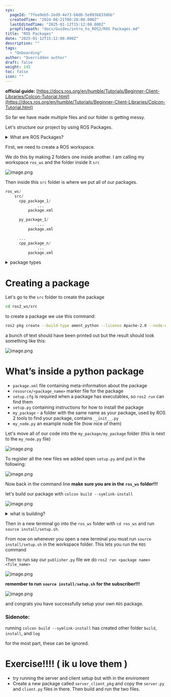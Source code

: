 ```yaml
---
sys:
  pageId: "7fea9eb5-2ed9-4e73-b6d6-5e093b833dbb"
  createdTime: "2024-08-21T00:28:00.000Z"
  lastEditedTime: "2025-01-12T15:12:00.000Z"
  propFilepath: "docs/Guides/intro_to_ROS2/ROS Packages.md"
title: "ROS Packages"
date: "2025-01-12T15:12:00.000Z"
description: ""
tags:
  - "Onboarding"
author: "Overridden author"
draft: false
weight: 145
toc: false
icon: ""
---
```


**official guide:** [https://docs.ros.org/en/humble/Tutorials/Beginner-Client-Libraries/Colcon-Tutorial.html](https://docs.ros.org/en/humble/Tutorials/Beginner-Client-Libraries/Colcon-Tutorial.html)

So far we have made multiple files and our folder is getting messy.

Let's structure our project by using ROS Packages.

<details>

<summary>What are ROS Packages?</summary>

ROS Packages are, as the name implies, packages of code that are highly sharable between ROS developers.

They consist of a folder, `package.xml` file, and source code

```python
      cpp_package_1/
		      ... imagine much code files here ..
          package.xml
```

</details>

First, we need to create a ROS workspace.

We do this by making 2 folders one inside another. I am calling my workspace `ros_ws` and the folder inside it `src`

![image.png](https://prod-files-secure.s3.us-west-2.amazonaws.com/d518164a-d88e-44d1-a4ee-3adb3bd8bce0/70706947-fd18-4537-a67b-e12946812d31/image.png?X-Amz-Algorithm=AWS4-HMAC-SHA256&X-Amz-Content-Sha256=UNSIGNED-PAYLOAD&X-Amz-Credential=ASIAZI2LB466X47XWUPU%2F20250305%2Fus-west-2%2Fs3%2Faws4_request&X-Amz-Date=20250305T081128Z&X-Amz-Expires=3600&X-Amz-Security-Token=IQoJb3JpZ2luX2VjEMj%2F%2F%2F%2F%2F%2F%2F%2F%2F%2FwEaCXVzLXdlc3QtMiJIMEYCIQCVrlPnl660z3TbLO3xG4LYVdgIJqIylTzFJO3A39RXNQIhAISo4NGXNbzdM%2BFBmttAAb440LietI%2Bi8cED7IRkkclfKv8DCBEQABoMNjM3NDIzMTgzODA1IgwOd%2BwDZ4WbbGkyn7sq3ANYAcWqAOddcWy1TEIuvMkmCeNIWevkB4TDQdXqUTiUrxRc1pZOlTLeRuiTM3RGAB4XJyk4%2FdiJNOU6%2FOyM6f%2Btfndyo6MIfLnzmKXaWNhhLmShT%2BExiFm9Vv2HhwsgiNBPwx30B5SGAR54yAdXtLMPSHdH%2FCPqVmBTU3caEgs0WcUZeAQ3nkXjZapmG7BrkWDGYD5OhwnE7EUcu3iA3MT3AxfybtzGe%2FMIByhR0kof4hWx8%2FSjem%2Fl8yDdK8heDlqzyOXN7fh4OexIHt9us3l5YO85jge1iem8%2BvWgN9KVRzjMW6%2BZKw8wdPKQlCE55O06J1ewSTzegik5kwAtEOc4MyG%2BbGNavt5lkolXMnnNqA7zLjaeCcAGaT3dJGyWT%2B1tqqcWo%2BfDXe0DtLkzyaFLudDwJsq04R%2BJ3wXbtuqSxzSzccVDV95cW1GlOMbraXbzhAvUV0IAZOYZjDJIu3f9NmbK1SExShhDgE3Zo5kNeuwtvDv5E%2B720CLovEYZWogdyQN2hg%2BVKLywqtWpJO8vYvCA%2BII2gi953SicuiAKXmLKriR%2BN3snaaixX7FqbIlFVB3YuqeEhhKhUDOGNIbLHigpjUKDo%2FCmQifT6%2BVcZkgT5lAKULaRyNLm6DDri6C%2BBjqkAZjRy2TbdpGU7lqrAEZY%2B5EqTt91X7Y%2B%2Fe2vbjQNL2gknqkRWjLsTFQuq6lic85duMnddgHpq8GVBlUq970a7uoof5RjiAexBlpqzz5c5uvaaa6csVccOkBYrBkRAz6vvo0xtIWHdDNhB8YMVrBiCFHaTBKy%2B5BNxecgL3wA7lCgYMuJCPg89jjfeGWPAaR8yk6Sr1o7M%2BA8y%2FBLXXfPO5dDg%2Fwb&X-Amz-Signature=20fc050962b37c599454880bd8a079e7e3b90c4a518e8468b4d96aabbc9dfbc4&X-Amz-SignedHeaders=host&x-id=GetObject)

Then inside this `src` folder is where we put all of our packages.

```python
ros_ws/
    src/
      cpp_package_1/
		      ...
          package.xml

      py_package_1/
		      ...
          package.xml

      ...
      cpp_package_n/
		      ...
          package.xml

```

<details>

<summary>package types</summary>

packages can be either `C++` or python.

the intern file structure is different for each but for this guide we will stick to creating python packages

</details>

# Creating a package

Let's go to the `src` folder to create the package

```bash
cd ros2_ws/src
```

to create a package we use this command:

```bash
ros2 pkg create --build-type ament_python --license Apache-2.0 --node-name my_node my_package
```

a bunch of text should have been printed out but the result should look something like this:

![image.png](https://prod-files-secure.s3.us-west-2.amazonaws.com/d518164a-d88e-44d1-a4ee-3adb3bd8bce0/e6cf1e3f-8512-4a3e-b131-079f800bf3e8/image.png?X-Amz-Algorithm=AWS4-HMAC-SHA256&X-Amz-Content-Sha256=UNSIGNED-PAYLOAD&X-Amz-Credential=ASIAZI2LB466X47XWUPU%2F20250305%2Fus-west-2%2Fs3%2Faws4_request&X-Amz-Date=20250305T081128Z&X-Amz-Expires=3600&X-Amz-Security-Token=IQoJb3JpZ2luX2VjEMj%2F%2F%2F%2F%2F%2F%2F%2F%2F%2FwEaCXVzLXdlc3QtMiJIMEYCIQCVrlPnl660z3TbLO3xG4LYVdgIJqIylTzFJO3A39RXNQIhAISo4NGXNbzdM%2BFBmttAAb440LietI%2Bi8cED7IRkkclfKv8DCBEQABoMNjM3NDIzMTgzODA1IgwOd%2BwDZ4WbbGkyn7sq3ANYAcWqAOddcWy1TEIuvMkmCeNIWevkB4TDQdXqUTiUrxRc1pZOlTLeRuiTM3RGAB4XJyk4%2FdiJNOU6%2FOyM6f%2Btfndyo6MIfLnzmKXaWNhhLmShT%2BExiFm9Vv2HhwsgiNBPwx30B5SGAR54yAdXtLMPSHdH%2FCPqVmBTU3caEgs0WcUZeAQ3nkXjZapmG7BrkWDGYD5OhwnE7EUcu3iA3MT3AxfybtzGe%2FMIByhR0kof4hWx8%2FSjem%2Fl8yDdK8heDlqzyOXN7fh4OexIHt9us3l5YO85jge1iem8%2BvWgN9KVRzjMW6%2BZKw8wdPKQlCE55O06J1ewSTzegik5kwAtEOc4MyG%2BbGNavt5lkolXMnnNqA7zLjaeCcAGaT3dJGyWT%2B1tqqcWo%2BfDXe0DtLkzyaFLudDwJsq04R%2BJ3wXbtuqSxzSzccVDV95cW1GlOMbraXbzhAvUV0IAZOYZjDJIu3f9NmbK1SExShhDgE3Zo5kNeuwtvDv5E%2B720CLovEYZWogdyQN2hg%2BVKLywqtWpJO8vYvCA%2BII2gi953SicuiAKXmLKriR%2BN3snaaixX7FqbIlFVB3YuqeEhhKhUDOGNIbLHigpjUKDo%2FCmQifT6%2BVcZkgT5lAKULaRyNLm6DDri6C%2BBjqkAZjRy2TbdpGU7lqrAEZY%2B5EqTt91X7Y%2B%2Fe2vbjQNL2gknqkRWjLsTFQuq6lic85duMnddgHpq8GVBlUq970a7uoof5RjiAexBlpqzz5c5uvaaa6csVccOkBYrBkRAz6vvo0xtIWHdDNhB8YMVrBiCFHaTBKy%2B5BNxecgL3wA7lCgYMuJCPg89jjfeGWPAaR8yk6Sr1o7M%2BA8y%2FBLXXfPO5dDg%2Fwb&X-Amz-Signature=6d25eb332c91839e8c9c480a717f439712d77ceb70f07fdf2fce4214308b9b07&X-Amz-SignedHeaders=host&x-id=GetObject)

# What’s inside a python package

- `package.xml` file containing meta-information about the package
- `resource/<package_name>` marker file for the package
- `setup.cfg` is required when a package has executables, so `ros2 run` can find them
- `setup.py` containing instructions for how to install the package
- `my_package` - a folder with the same name as your package, used by ROS 2 tools to find your package, contains `__init__.py`
- `my_node.py` an example node file (how nice of them)

Let's move all of our code into the `my_package/my_package` folder (this is next to the `my_node.py` file)

![image.png](https://prod-files-secure.s3.us-west-2.amazonaws.com/d518164a-d88e-44d1-a4ee-3adb3bd8bce0/9ce58f11-0da9-4d3e-b86d-506a9685d378/image.png?X-Amz-Algorithm=AWS4-HMAC-SHA256&X-Amz-Content-Sha256=UNSIGNED-PAYLOAD&X-Amz-Credential=ASIAZI2LB466X47XWUPU%2F20250305%2Fus-west-2%2Fs3%2Faws4_request&X-Amz-Date=20250305T081128Z&X-Amz-Expires=3600&X-Amz-Security-Token=IQoJb3JpZ2luX2VjEMj%2F%2F%2F%2F%2F%2F%2F%2F%2F%2FwEaCXVzLXdlc3QtMiJIMEYCIQCVrlPnl660z3TbLO3xG4LYVdgIJqIylTzFJO3A39RXNQIhAISo4NGXNbzdM%2BFBmttAAb440LietI%2Bi8cED7IRkkclfKv8DCBEQABoMNjM3NDIzMTgzODA1IgwOd%2BwDZ4WbbGkyn7sq3ANYAcWqAOddcWy1TEIuvMkmCeNIWevkB4TDQdXqUTiUrxRc1pZOlTLeRuiTM3RGAB4XJyk4%2FdiJNOU6%2FOyM6f%2Btfndyo6MIfLnzmKXaWNhhLmShT%2BExiFm9Vv2HhwsgiNBPwx30B5SGAR54yAdXtLMPSHdH%2FCPqVmBTU3caEgs0WcUZeAQ3nkXjZapmG7BrkWDGYD5OhwnE7EUcu3iA3MT3AxfybtzGe%2FMIByhR0kof4hWx8%2FSjem%2Fl8yDdK8heDlqzyOXN7fh4OexIHt9us3l5YO85jge1iem8%2BvWgN9KVRzjMW6%2BZKw8wdPKQlCE55O06J1ewSTzegik5kwAtEOc4MyG%2BbGNavt5lkolXMnnNqA7zLjaeCcAGaT3dJGyWT%2B1tqqcWo%2BfDXe0DtLkzyaFLudDwJsq04R%2BJ3wXbtuqSxzSzccVDV95cW1GlOMbraXbzhAvUV0IAZOYZjDJIu3f9NmbK1SExShhDgE3Zo5kNeuwtvDv5E%2B720CLovEYZWogdyQN2hg%2BVKLywqtWpJO8vYvCA%2BII2gi953SicuiAKXmLKriR%2BN3snaaixX7FqbIlFVB3YuqeEhhKhUDOGNIbLHigpjUKDo%2FCmQifT6%2BVcZkgT5lAKULaRyNLm6DDri6C%2BBjqkAZjRy2TbdpGU7lqrAEZY%2B5EqTt91X7Y%2B%2Fe2vbjQNL2gknqkRWjLsTFQuq6lic85duMnddgHpq8GVBlUq970a7uoof5RjiAexBlpqzz5c5uvaaa6csVccOkBYrBkRAz6vvo0xtIWHdDNhB8YMVrBiCFHaTBKy%2B5BNxecgL3wA7lCgYMuJCPg89jjfeGWPAaR8yk6Sr1o7M%2BA8y%2FBLXXfPO5dDg%2Fwb&X-Amz-Signature=dcbfee9c98956b477ae39df650f9f7bd0c6dac2c1c2566e9c017faad82d69795&X-Amz-SignedHeaders=host&x-id=GetObject)

To register all the new files we added open `setup.py` and put in the following:

![image.png](https://prod-files-secure.s3.us-west-2.amazonaws.com/d518164a-d88e-44d1-a4ee-3adb3bd8bce0/1cd7c262-4cae-4496-9d75-c178537d24a2/image.png?X-Amz-Algorithm=AWS4-HMAC-SHA256&X-Amz-Content-Sha256=UNSIGNED-PAYLOAD&X-Amz-Credential=ASIAZI2LB466X47XWUPU%2F20250305%2Fus-west-2%2Fs3%2Faws4_request&X-Amz-Date=20250305T081128Z&X-Amz-Expires=3600&X-Amz-Security-Token=IQoJb3JpZ2luX2VjEMj%2F%2F%2F%2F%2F%2F%2F%2F%2F%2FwEaCXVzLXdlc3QtMiJIMEYCIQCVrlPnl660z3TbLO3xG4LYVdgIJqIylTzFJO3A39RXNQIhAISo4NGXNbzdM%2BFBmttAAb440LietI%2Bi8cED7IRkkclfKv8DCBEQABoMNjM3NDIzMTgzODA1IgwOd%2BwDZ4WbbGkyn7sq3ANYAcWqAOddcWy1TEIuvMkmCeNIWevkB4TDQdXqUTiUrxRc1pZOlTLeRuiTM3RGAB4XJyk4%2FdiJNOU6%2FOyM6f%2Btfndyo6MIfLnzmKXaWNhhLmShT%2BExiFm9Vv2HhwsgiNBPwx30B5SGAR54yAdXtLMPSHdH%2FCPqVmBTU3caEgs0WcUZeAQ3nkXjZapmG7BrkWDGYD5OhwnE7EUcu3iA3MT3AxfybtzGe%2FMIByhR0kof4hWx8%2FSjem%2Fl8yDdK8heDlqzyOXN7fh4OexIHt9us3l5YO85jge1iem8%2BvWgN9KVRzjMW6%2BZKw8wdPKQlCE55O06J1ewSTzegik5kwAtEOc4MyG%2BbGNavt5lkolXMnnNqA7zLjaeCcAGaT3dJGyWT%2B1tqqcWo%2BfDXe0DtLkzyaFLudDwJsq04R%2BJ3wXbtuqSxzSzccVDV95cW1GlOMbraXbzhAvUV0IAZOYZjDJIu3f9NmbK1SExShhDgE3Zo5kNeuwtvDv5E%2B720CLovEYZWogdyQN2hg%2BVKLywqtWpJO8vYvCA%2BII2gi953SicuiAKXmLKriR%2BN3snaaixX7FqbIlFVB3YuqeEhhKhUDOGNIbLHigpjUKDo%2FCmQifT6%2BVcZkgT5lAKULaRyNLm6DDri6C%2BBjqkAZjRy2TbdpGU7lqrAEZY%2B5EqTt91X7Y%2B%2Fe2vbjQNL2gknqkRWjLsTFQuq6lic85duMnddgHpq8GVBlUq970a7uoof5RjiAexBlpqzz5c5uvaaa6csVccOkBYrBkRAz6vvo0xtIWHdDNhB8YMVrBiCFHaTBKy%2B5BNxecgL3wA7lCgYMuJCPg89jjfeGWPAaR8yk6Sr1o7M%2BA8y%2FBLXXfPO5dDg%2Fwb&X-Amz-Signature=16267cad8a6812b5a98071b3048abf7ebb3da3cbcf1c9e51c22f7fbe1902a7d8&X-Amz-SignedHeaders=host&x-id=GetObject)

Now back in the command line **make sure you are in the** **`ros_ws`** **folder!!!**

let's build our package with `colcon build --symlink-install`

![image.png](https://prod-files-secure.s3.us-west-2.amazonaws.com/d518164a-d88e-44d1-a4ee-3adb3bd8bce0/2f2a0d27-b173-48fd-b189-5f5c0ce65619/image.png?X-Amz-Algorithm=AWS4-HMAC-SHA256&X-Amz-Content-Sha256=UNSIGNED-PAYLOAD&X-Amz-Credential=ASIAZI2LB466X47XWUPU%2F20250305%2Fus-west-2%2Fs3%2Faws4_request&X-Amz-Date=20250305T081128Z&X-Amz-Expires=3600&X-Amz-Security-Token=IQoJb3JpZ2luX2VjEMj%2F%2F%2F%2F%2F%2F%2F%2F%2F%2FwEaCXVzLXdlc3QtMiJIMEYCIQCVrlPnl660z3TbLO3xG4LYVdgIJqIylTzFJO3A39RXNQIhAISo4NGXNbzdM%2BFBmttAAb440LietI%2Bi8cED7IRkkclfKv8DCBEQABoMNjM3NDIzMTgzODA1IgwOd%2BwDZ4WbbGkyn7sq3ANYAcWqAOddcWy1TEIuvMkmCeNIWevkB4TDQdXqUTiUrxRc1pZOlTLeRuiTM3RGAB4XJyk4%2FdiJNOU6%2FOyM6f%2Btfndyo6MIfLnzmKXaWNhhLmShT%2BExiFm9Vv2HhwsgiNBPwx30B5SGAR54yAdXtLMPSHdH%2FCPqVmBTU3caEgs0WcUZeAQ3nkXjZapmG7BrkWDGYD5OhwnE7EUcu3iA3MT3AxfybtzGe%2FMIByhR0kof4hWx8%2FSjem%2Fl8yDdK8heDlqzyOXN7fh4OexIHt9us3l5YO85jge1iem8%2BvWgN9KVRzjMW6%2BZKw8wdPKQlCE55O06J1ewSTzegik5kwAtEOc4MyG%2BbGNavt5lkolXMnnNqA7zLjaeCcAGaT3dJGyWT%2B1tqqcWo%2BfDXe0DtLkzyaFLudDwJsq04R%2BJ3wXbtuqSxzSzccVDV95cW1GlOMbraXbzhAvUV0IAZOYZjDJIu3f9NmbK1SExShhDgE3Zo5kNeuwtvDv5E%2B720CLovEYZWogdyQN2hg%2BVKLywqtWpJO8vYvCA%2BII2gi953SicuiAKXmLKriR%2BN3snaaixX7FqbIlFVB3YuqeEhhKhUDOGNIbLHigpjUKDo%2FCmQifT6%2BVcZkgT5lAKULaRyNLm6DDri6C%2BBjqkAZjRy2TbdpGU7lqrAEZY%2B5EqTt91X7Y%2B%2Fe2vbjQNL2gknqkRWjLsTFQuq6lic85duMnddgHpq8GVBlUq970a7uoof5RjiAexBlpqzz5c5uvaaa6csVccOkBYrBkRAz6vvo0xtIWHdDNhB8YMVrBiCFHaTBKy%2B5BNxecgL3wA7lCgYMuJCPg89jjfeGWPAaR8yk6Sr1o7M%2BA8y%2FBLXXfPO5dDg%2Fwb&X-Amz-Signature=168dec67b2b4ea44c0de67cb7a65c2cbd5c767430f5cc0a22711fa1b670c52b2&X-Amz-SignedHeaders=host&x-id=GetObject)

<details>

<summary>what is building?</summary>

if you are a CS major at Rose-Hulman you will learn the answer to this in CSSE132

but TLDR; is it combines all the code files into one program that can be run easily 

</details>

Then in a new terminal go into the `ros_ws` folder with `cd ros_ws` and run `source install/setup.sh`. 

From now on whenever you open a new terminal you must run `source install/setup.sh` in the workspace folder. This lets you run the `ROS` command

Then to run say our `publisher.py` file we do `ros2 run <package name> <file_name>`

![image.png](https://prod-files-secure.s3.us-west-2.amazonaws.com/d518164a-d88e-44d1-a4ee-3adb3bd8bce0/4f4b1219-3a44-4632-aa0a-ce3471699f59/image.png?X-Amz-Algorithm=AWS4-HMAC-SHA256&X-Amz-Content-Sha256=UNSIGNED-PAYLOAD&X-Amz-Credential=ASIAZI2LB466X47XWUPU%2F20250305%2Fus-west-2%2Fs3%2Faws4_request&X-Amz-Date=20250305T081128Z&X-Amz-Expires=3600&X-Amz-Security-Token=IQoJb3JpZ2luX2VjEMj%2F%2F%2F%2F%2F%2F%2F%2F%2F%2FwEaCXVzLXdlc3QtMiJIMEYCIQCVrlPnl660z3TbLO3xG4LYVdgIJqIylTzFJO3A39RXNQIhAISo4NGXNbzdM%2BFBmttAAb440LietI%2Bi8cED7IRkkclfKv8DCBEQABoMNjM3NDIzMTgzODA1IgwOd%2BwDZ4WbbGkyn7sq3ANYAcWqAOddcWy1TEIuvMkmCeNIWevkB4TDQdXqUTiUrxRc1pZOlTLeRuiTM3RGAB4XJyk4%2FdiJNOU6%2FOyM6f%2Btfndyo6MIfLnzmKXaWNhhLmShT%2BExiFm9Vv2HhwsgiNBPwx30B5SGAR54yAdXtLMPSHdH%2FCPqVmBTU3caEgs0WcUZeAQ3nkXjZapmG7BrkWDGYD5OhwnE7EUcu3iA3MT3AxfybtzGe%2FMIByhR0kof4hWx8%2FSjem%2Fl8yDdK8heDlqzyOXN7fh4OexIHt9us3l5YO85jge1iem8%2BvWgN9KVRzjMW6%2BZKw8wdPKQlCE55O06J1ewSTzegik5kwAtEOc4MyG%2BbGNavt5lkolXMnnNqA7zLjaeCcAGaT3dJGyWT%2B1tqqcWo%2BfDXe0DtLkzyaFLudDwJsq04R%2BJ3wXbtuqSxzSzccVDV95cW1GlOMbraXbzhAvUV0IAZOYZjDJIu3f9NmbK1SExShhDgE3Zo5kNeuwtvDv5E%2B720CLovEYZWogdyQN2hg%2BVKLywqtWpJO8vYvCA%2BII2gi953SicuiAKXmLKriR%2BN3snaaixX7FqbIlFVB3YuqeEhhKhUDOGNIbLHigpjUKDo%2FCmQifT6%2BVcZkgT5lAKULaRyNLm6DDri6C%2BBjqkAZjRy2TbdpGU7lqrAEZY%2B5EqTt91X7Y%2B%2Fe2vbjQNL2gknqkRWjLsTFQuq6lic85duMnddgHpq8GVBlUq970a7uoof5RjiAexBlpqzz5c5uvaaa6csVccOkBYrBkRAz6vvo0xtIWHdDNhB8YMVrBiCFHaTBKy%2B5BNxecgL3wA7lCgYMuJCPg89jjfeGWPAaR8yk6Sr1o7M%2BA8y%2FBLXXfPO5dDg%2Fwb&X-Amz-Signature=24b611fececf2933b1ac89dad38cc05ec2948251b2ca8f62e243f0a91337e657&X-Amz-SignedHeaders=host&x-id=GetObject)

**remember to run** **`source install/setup.sh`** **for the subscriber!!!**

![image.png](https://prod-files-secure.s3.us-west-2.amazonaws.com/d518164a-d88e-44d1-a4ee-3adb3bd8bce0/02121119-dad4-49ec-8356-c956108b4243/image.png?X-Amz-Algorithm=AWS4-HMAC-SHA256&X-Amz-Content-Sha256=UNSIGNED-PAYLOAD&X-Amz-Credential=ASIAZI2LB466X47XWUPU%2F20250305%2Fus-west-2%2Fs3%2Faws4_request&X-Amz-Date=20250305T081128Z&X-Amz-Expires=3600&X-Amz-Security-Token=IQoJb3JpZ2luX2VjEMj%2F%2F%2F%2F%2F%2F%2F%2F%2F%2FwEaCXVzLXdlc3QtMiJIMEYCIQCVrlPnl660z3TbLO3xG4LYVdgIJqIylTzFJO3A39RXNQIhAISo4NGXNbzdM%2BFBmttAAb440LietI%2Bi8cED7IRkkclfKv8DCBEQABoMNjM3NDIzMTgzODA1IgwOd%2BwDZ4WbbGkyn7sq3ANYAcWqAOddcWy1TEIuvMkmCeNIWevkB4TDQdXqUTiUrxRc1pZOlTLeRuiTM3RGAB4XJyk4%2FdiJNOU6%2FOyM6f%2Btfndyo6MIfLnzmKXaWNhhLmShT%2BExiFm9Vv2HhwsgiNBPwx30B5SGAR54yAdXtLMPSHdH%2FCPqVmBTU3caEgs0WcUZeAQ3nkXjZapmG7BrkWDGYD5OhwnE7EUcu3iA3MT3AxfybtzGe%2FMIByhR0kof4hWx8%2FSjem%2Fl8yDdK8heDlqzyOXN7fh4OexIHt9us3l5YO85jge1iem8%2BvWgN9KVRzjMW6%2BZKw8wdPKQlCE55O06J1ewSTzegik5kwAtEOc4MyG%2BbGNavt5lkolXMnnNqA7zLjaeCcAGaT3dJGyWT%2B1tqqcWo%2BfDXe0DtLkzyaFLudDwJsq04R%2BJ3wXbtuqSxzSzccVDV95cW1GlOMbraXbzhAvUV0IAZOYZjDJIu3f9NmbK1SExShhDgE3Zo5kNeuwtvDv5E%2B720CLovEYZWogdyQN2hg%2BVKLywqtWpJO8vYvCA%2BII2gi953SicuiAKXmLKriR%2BN3snaaixX7FqbIlFVB3YuqeEhhKhUDOGNIbLHigpjUKDo%2FCmQifT6%2BVcZkgT5lAKULaRyNLm6DDri6C%2BBjqkAZjRy2TbdpGU7lqrAEZY%2B5EqTt91X7Y%2B%2Fe2vbjQNL2gknqkRWjLsTFQuq6lic85duMnddgHpq8GVBlUq970a7uoof5RjiAexBlpqzz5c5uvaaa6csVccOkBYrBkRAz6vvo0xtIWHdDNhB8YMVrBiCFHaTBKy%2B5BNxecgL3wA7lCgYMuJCPg89jjfeGWPAaR8yk6Sr1o7M%2BA8y%2FBLXXfPO5dDg%2Fwb&X-Amz-Signature=beb7c866738cf1319dcf48e00a3c3de8e6f1c388b3fe28810f9632ff747e8da0&X-Amz-SignedHeaders=host&x-id=GetObject)

and congrats you have successfully setup your own `ROS` package.

### Sidenote:

running `colcon build --symlink-install` has created other folder `build`, `install`, and `log`

for the most part, these can be ignored.

# Exercise!!!! ( ik u love them )

- try running the server and client setup but with in the enviroment
- Create a new package called `server_client_pkg` and copy the `server.py` and `client.py` files in there. Then build and run the two files.
